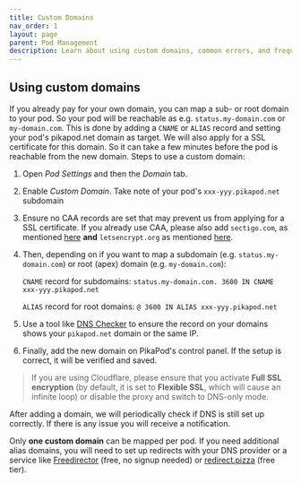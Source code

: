```yaml
---
title: Custom Domains
nav_order: 1
layout: page
parent: Pod Management
description: Learn about using custom domains, common errors, and frequently asked questions.
---
```


## Using custom domains

If you already pay for your own domain, you can map a sub- or root domain to your pod. So your pod will be reachable as e.g. `status.my-domain.com` or `my-domain.com`. This is done by adding a `CNAME` or `ALIAS` record and setting your pod's pikapod.net domain as target. We will also apply for a SSL certificate for this domain. So it can take a few minutes before the pod is reachable from the new domain. Steps to use a custom domain:

1. Open _Pod Settings_ and then the _Domain_ tab.
2. Enable _Custom Domain_. Take note of your pod's `xxx-yyy.pikapod.net` subdomain
3. Ensure no CAA records are set that may prevent us from applying for a SSL certificate. If you already use CAA, please also add `sectigo.com`, as mentioned [here](https://zerossl.com/help/troubleshoot/caa-records/) **and** `letsencrypt.org` as mentioned [here](https://letsencrypt.org/docs/caa/).
4. Then, depending on if you want to map a subdomain (e.g. `status.my-domain.com`) or root (apex) domain (e.g. `my-domain.com`):

   `CNAME` record for subdomains: `status.my-domain.com. 3600 IN CNAME xxx-yyy.pikapod.net`

   `ALIAS` record for root domains: `@ 3600 IN ALIAS xxx-yyy.pikapod.net`

5. Use a tool like [DNS Checker](https://dnschecker.org/) to ensure the record on your domains shows your `pikapod.net` domain or the same IP.
6. Finally, add the new domain on PikaPod's control panel. If the setup is correct, it will be verified and saved.

> If you are using Cloudflare, please ensure that you activate **Full SSL encryption** (by default, it is set to **Flexible SSL**, which will cause an infinite loop) or disable the proxy and switch to DNS-only mode.

After adding a domain, we will periodically check if DNS is still set up correctly. If there is any issue you will receive a notification.

Only **one custom domain** can be mapped per pod. If you need additional alias domains, you will need to set up redirects with your DNS provider or a service like [Freedirector](https://freedirector.io/lite) (free, no signup needed) or [redirect.pizza](https://redirect.pizza/) (free tier).
